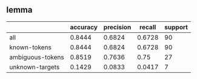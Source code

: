 
## lemma

|                  | accuracy | precision | recall | support |
|------------------|----------|-----------|--------|---------|
| all              | 0.8444   | 0.6824    | 0.6728 | 90      |
| known-tokens     | 0.8444   | 0.6824    | 0.6728 | 90      |
| ambiguous-tokens | 0.8519   | 0.7636    | 0.75   | 27      |
| unknown-targets  | 0.1429   | 0.0833    | 0.0417 | 7       |

